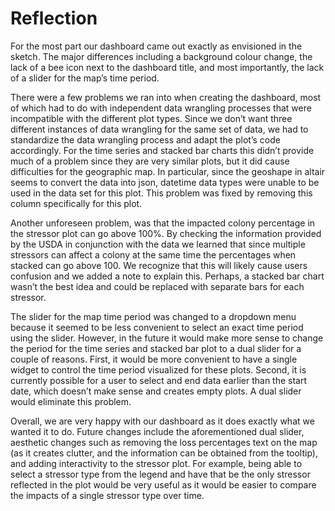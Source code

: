 # Reflection

For the most part our dashboard came out exactly as envisioned in the sketch. The major differences including a background colour change, the lack of a bee icon next to the dashboard title, and most importantly, the lack of a slider for the map’s time period.

There were a few problems we ran into when creating the dashboard, most of which had to do with independent data wrangling processes that were incompatible with the different plot types. Since we don’t want three different instances of data wrangling for the same set of data, we had to standardize the data wrangling process and adapt the plot’s code accordingly.  For the time series and stacked bar charts this didn’t provide much of a problem since they are very similar plots, but it did cause difficulties for the geographic map. In particular, since the geoshape in altair seems to convert the data into json, datetime data types were unable to be used in the data set for this plot. This problem was fixed by removing this column specifically for this plot.

Another unforeseen problem, was that the impacted colony percentage in the stressor plot can go above 100%. By checking the information provided by the USDA in conjunction with the data we learned that since multiple stressors can affect a colony at the same time the percentages when stacked can go above 100. We recognize that this will likely cause users confusion and we added a note to explain this. Perhaps, a stacked bar chart wasn’t the best idea and could be replaced with separate bars for each stressor.

The slider for the map time period was changed to a dropdown menu because it seemed to be less convenient to select an exact time period using the slider. However, in the future it would make more sense to change the period for the time series and stacked bar plot to a dual slider for a couple of reasons. First, it would be more convenient to have a single widget to control the time period visualized for these plots. Second, it is currently possible for a user to select and end data earlier than the start date, which doesn’t make sense and creates empty plots. A dual slider would eliminate this problem.

Overall, we are very happy with our dashboard as it does exactly what we wanted it to do. Future changes include the aforementioned dual slider, aesthetic changes such as removing the loss percentages text on the map (as it creates clutter, and the information can be obtained from the tooltip), and adding interactivity to the stressor plot. For example, being able to select a stressor type from the legend and have that be the only stressor reflected in the plot would be very useful as it would be easier to compare the impacts of a single stressor type over time.
